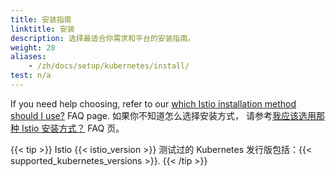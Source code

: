 ```yaml
---
title: 安装指南
linktitle: 安装
description: 选择最适合你需求和平台的安装指南。
weight: 20
aliases:
    - /zh/docs/setup/kubernetes/install/
test: n/a
---
```


If you need help choosing, refer to our
[which Istio installation method should I use?](/zh/faq/setup/#install-method-selection) FAQ page.
如果你不知道怎么选择安装方式，
请参考[我应该选用那种 Istio 安装方式？](/zh/faq/setup/#install-method-selection) FAQ 页。

{{< tip >}}
Istio {{< istio_version >}} 测试过的 Kubernetes 发行版包括：{{< supported_kubernetes_versions >}}.
{{< /tip >}}
